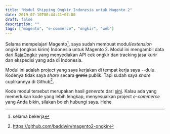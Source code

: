 ```yaml
---
title: "Modul Shipping Ongkir Indonesia untuk Magento 2"
date: 2019-07-10T00:44:41+07:00
draft: false
description: ""
tags: ["magento", "e-commerce", "ongkir", "web"]
---
```


Selama mempelajari Magento[^1], saya sudah membuat modul/_extension_
ongkir (ongkos kirim) Indonesia untuk Magento 2. Modul ini mengambil data
dari [RajaOngkir](http://rajaongkir.com) yang menyediakan API cek ongkir dan tracking
jasa kurir dan ekspedisi yang ada di Indonesia.

Modul ini adalah project yang saya kerjakan di tempat kerja saya --dulu.
Kodenya tidak saya _share_ secara ~~gratis~~ publik.
Tapi sudah saya _share_ cuplikannya di Github[^2].

Kode modul tersebut merupakan hasil _generate_ dari
[sini](https://cedcommerce.com/magento-2-module-creator/shipping-module).
Kalau ada yang memerlukan kode yang lebih lengkap,
menyesuaikan project _e-commerce_ yang Anda bikin,
silakan boleh hubungi saya. Hehe

[^1]: selama bekerja
[^2]: https://github.com/baddwin/magento2-ongkir